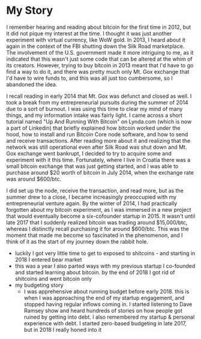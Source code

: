 # My Story

I remember hearing and reading about bitcoin for the first time in 2012, but it did not pique my interest at the time. I thought it was just another experiment with virtual currency, like WoW gold. In 2013, I heard about it again in the context of the FBI shutting down the Silk Road marketplace. The involvement of the U.S. government made it more intriguing to me, as it indicated that this wasn't just some code that can be altered at the whim of its creators. However, trying to buy bitcoin in 2013 meant that I'd have to go find a way to do it, and there was pretty much only Mt. Gox exchange that I'd have to wire funds to, and this was all just too cumbersome, so I abandoned the idea.

I recall reading in early 2014 that Mt. Gox was defunct and closed as well. I took a break from my entrepreneurial pursuits during the summer of 2014 due to a sort of burnout. I was using this time to clear my mind of many things, and my information intake was fairly light. I came across a short tutorial named "Up And Running With Bitcoin" on Lynda.com (which is now a part of Linkedin) that briefly explained how bitcoin worked under the hood, how to install and run Bitcoin Core node software, and how to send and receive transactions. After reading more about it and realizing that the network was still operational even after Silk Road was shut down and Mt. Gox exchange went bankrupt, I decided to try to acquire some and experiment with it this time. Fortunately, where I live in Croatia there was a small bitcoin exchange that was just getting started, and I was able to purchase around $20 worth of bitcoin in July 2014, when the exchange rate was around $600/btc.

I did set up the node, receive the transaction, and read more, but as the summer drew to a close, I became increasingly preoccupied with my entrepreneurial venture again. By the winter of 2014, I had practically forgotten about my bitcoin experiment, as I was immersed in a new project that would eventually become a six-cofounder startup in 2015. It wasn't until late 2017 that I suddenly realized bitcoin was trading around $15,000/btc, whereas I distinctly recall purchasing it for around $600/btc. This was the moment that made me become so fascinated in the phenomenon, and I think of it as the start of my journey down the rabbit hole.

* luckily I got very little time to get to exposed to shitcoins - and starting in 2018 I entered bear market
* this was a year I also parted ways with my previous startup I co-founded and started learning about bitcoin. by the end of 2018 I got rid of shitcoins and went bitcoin only
* my budgeting story
  * I was apprehensive about running budget before early 2018. this is when I was approaching the end of my startup engagement, and stopped having regular inflows coming in. I started listening to Dave Ramsey show and heard hundreds of stories on how people got ruined by getting into debt. I also remembered my startup & personal experience with debt. I started zero-based budgeting in late 2017, but in 2018 I really honed into it
